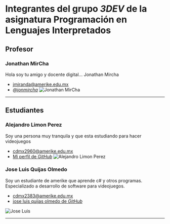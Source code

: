 # Integrantes del grupo _3DEV_ de la asignatura Programación en Lenguajes Interpretados

## Profesor

### Jonathan MirCha

Hola soy tu amigo y docente digital... Jonathan Mircha

- [jmiranda@amerike.edu.mx](jmiranda@amerike.edu.mx)
- [_@jonmircha_](https://github.com/jonmircha)
  ![Jonathan MirCha](./img/jonmirchaia.jpeg)

---

## Estudiantes
### Alejandro Limon Perez
 Soy una persona muy tranquila y que esta estudiando para hacer videojuegos
 - [cdmx2960@amerike.edu.mx](tucorreo@amerike.edu.mx)
 - [Mi perfil de _GitHub_](https://github.com/Angry6irds)
 ![Alejandro Limon Perez](https://chedrauimx.vtexassets.com/arquivos/ids/38927870-800-auto?v=638670752322830000&width=800&height=auto&aspect=true)

 ### Jose Luis Quijas Olmedo
 
   Soy un estudiante de amerike que aprende c# y otros programas. Especializado a desarrollo de software para videojuegos.
 
   - [cdmx2383@amerike.edu.mx](cdmx2383@amerike.edu.mx) 
   - [jose luis quijas olmedo de _GitHub_](https://github.com/joseluis252001) 
 
   ![Jose Luis](https://statics.bigbangnews.com/2024/05/crop/6643abe225df3__912x912.webp) 
 
   --- 